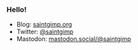 ### Hello!

<!--
**SaintGimp/SaintGimp** is a ✨ _special_ ✨ repository because its `README.md` (this file) appears on your GitHub profile.
-->

- Blog: [saintgimp.org](https://saintgimp.org/)
- Twitter: [@saintgimp](https://twitter.com/SaintGimp)
- Mastodon: [mastodon.social/@saintgimp](https://mastodon.social/@saintgimp)
